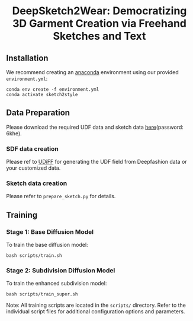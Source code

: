 <p align="center">
<h1 align="center">DeepSketch2Wear: Democratizing 3D Garment Creation via Freehand Sketches and Text</h1>

## Installation

We recommend creating an [anaconda](https://www.anaconda.com/) environment using our provided `environment.yml`:

```
conda env create -f environment.yml
conda activate sketch2style
```

## Data Preparation
Please download the required UDF data and sketch data [here](https://pan.baidu.com/)(password: 6khe). 
### SDF data creation
Please ref to [UDiFF](https://github.com/weiqi-zhang/UDiFF/tree/main) for generating the UDF field from Deepfashion data or your customized data.
### Sketch data creation
Please refer to  `prepare_sketch.py` for details.

## Training
### Stage 1: Base Diffusion Model
To train the base diffusion model:
```
bash scripts/train.sh
```
### Stage 2: Subdivision Diffusion Model
To train the enhanced subdivision model:
```
bash scripts/train_super.sh
```
Note: All training scripts are located in the `scripts/` directory. Refer to the individual script files for additional configuration options and parameters.
